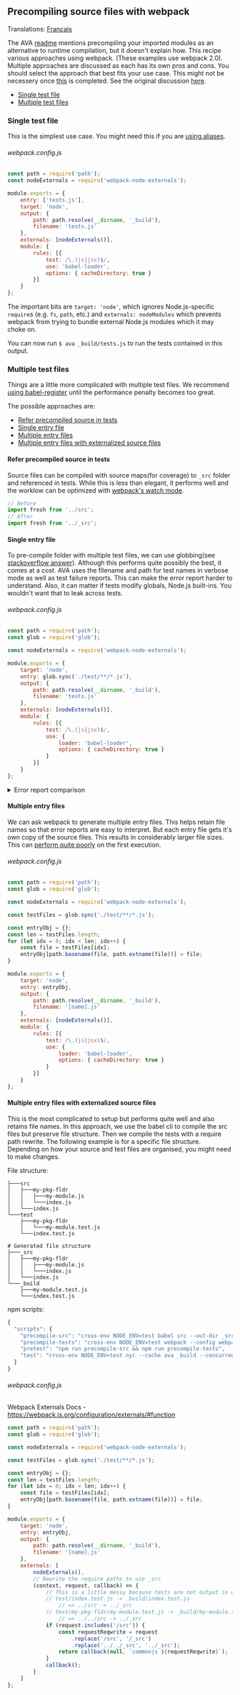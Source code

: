 ## Precompiling source files with webpack

Translations: [Français](https://github.com/avajs/ava-docs/blob/master/fr_FR/docs/recipes/precompiling-with-webpack.md)

The AVA [readme](https://github.com/avajs/ava#transpiling-imported-modules) mentions precompiling your imported modules as an alternative to runtime compilation, but it doesn't explain how. This recipe various approaches using webpack. (These examples use webpack 2.0). Multiple approaches are discussed as each has its own pros and cons. You should select the approach that best fits your use case. This might not be necessery once [this](https://github.com/avajs/ava/blob/master/docs/specs/001%20-%20Improving%20language%20support.md) is completed. See the original discussion [here](/avajs/ava/pull/1385).

- [Single test file](#single-test-file)
- [Multiple test files](#multiple-test-files)

### Single test file
This is the simplest use case. You might need this if you are [using aliases](https://github.com/avajs/ava/issues/1011).

###### webpack.config.js

```js
const path = require('path');
const nodeExternals = require('webpack-node-externals');

module.exports = {
	entry: ['tests.js'],
	target: 'node',
	output: {
		path: path.resolve(__dirname, '_build'),
		filename: 'tests.js'
	},
	externals: [nodeExternals()],
	module: {
		rules: [{
			test: /\.(js|jsx)$/,
			use: 'babel-loader',
			options: { cacheDirectory: true }
		}]
	}
};
```

The important bits are `target: 'node'`, which ignores Node.js-specific `require`s (e.g. `fs`, `path`, etc.) and `externals: nodeModules` which prevents webpack from trying to bundle external Node.js modules which it may choke on.

You can now run `$ ava _build/tests.js` to run the tests contained in this output.

### Multiple test files
Things are a little more complicated with multiple test files. We recommend [using babel-register](babelrc.md) until the performance penalty becomes too great.

The possible approaches are:

- [Refer precompiled source in tests](#refer-precompiled-source-in-tests)
- [Single entry file](#single-entry-file)
- [Multiple entry files](#multiple-entry-files)
- [Multiple entry files with externalized source files](#multiple-entry-files-with-externalized-source-files)

#### Refer precompiled source in tests
Source files can be compiled with source maps(for coverage) to `_src` folder and referenced in tests. While this is less than elegant, it performs well and the worklow can be optimized with [webpack's watch mode](https://webpack.js.org/configuration/watch/).

```js
// Before
import fresh from '../src';
// After
import fresh from '../_src';
```

#### Single entry file
To pre-compile folder with multiple test files, we can use globbing(see [stackoverflow answer](http://stackoverflow.com/questions/32874025/how-to-add-wildcard-mapping-in-entry-of-webpack/34545812#34545812)). Although this performs quite possibly the best, it comes at a cost. AVA uses the filename and path for test names in verbose mode as well as test failure reports. This can make the error report harder to understand. Also, it can matter if tests modify globals, Node.js built-ins. You wouldn't want that to leak across tests.

###### webpack.config.js

```js
const path = require('path');
const glob = require('glob');

const nodeExternals = require('webpack-node-externals');

module.exports = {
	target: 'node',
	entry: glob.sync('./test/**/*.js'),
	output: {
		path: path.resolve(__dirname, '_build'),
		filename: 'tests.js'
	},
	externals: [nodeExternals()],
	module: {
		rules: [{
			test: /\.(js|jsx)$/,
			use: {
				loader: 'babel-loader',
				options: { cacheDirectory: true }
			}
		}]
	}
};
```

<details>
<summary>Error report comparison</summary>

```
# Before
  aggregations-test » cardinality-agg » sets precision_threshold option
  E:\Projects\repos\elastic-builder\test\_macros.js:167

   166:         const expected = getExpected(keyName, recursiveToJSON(propValue));
   167:         t.deepEqual(value, expected);
   168:     }

  Difference:

      Object {
        my_agg: Object {
          cardinality: Object {
    -       precision_threshol: 5000,
    +       precision_threshold: 5000,
          },
        },
      }

# After
  sets precision_threshold option
  E:\Projects\repos\elastic-builder\_build\tests.js:106

   105:                     column: 21
   106:                 }
   107:             },

  Difference:

      Object {
        my_agg: Object {
          cardinality: Object {
    -       precision_threshol: 5000,
    +       precision_threshold: 5000,
          },
        },
      }

```

</details>

#### Multiple entry files
We can ask webpack to generate multiple entry files. This helps retain file names so that error reports are easy to interpret. But each entry file gets it's own copy of the source files. This results in considerably larger file sizes. This can [perform quite poorly](https://github.com/avajs/ava/pull/1385#issuecomment-304684047) on the first execution.

###### webpack.config.js

```js
const path = require('path');
const glob = require('glob');

const nodeExternals = require('webpack-node-externals');

const testFiles = glob.sync('./test/**/*.js');

const entryObj = {};
const len = testFiles.length;
for (let idx = 0; idx < len; idx++) {
	const file = testFiles[idx];
	entryObj[path.basename(file, path.extname(file))] = file;
}

module.exports = {
	target: 'node',
	entry: entryObj,
	output: {
		path: path.resolve(__dirname, '_build'),
		filename: '[name].js'
	},
	externals: [nodeExternals()],
	module: {
		rules: [{
			test: /\.(js|jsx)$/,
			use: {
				loader: 'babel-loader',
				options: { cacheDirectory: true }
			}
		}]
	}
};
```

#### Multiple entry files with externalized source files
This is the most complicated to setup but performs quite well and also retains file names. In this approach, we use the babel cli to compile the src files but preserve file structure. Then we compile the tests with a require path rewrite. The following example is for a specific file structure. Depending on how your source and test files are organised, you might need to make changes.

File structure:
```
├───src
│	├───my-pkg-fldr
│	│	├───my-module.js
│	│	└───index.js
│	└───index.js
└───test
	├───my-pkg-fldr
	│	└───my-module.test.js
	└───index.test.js

# Generated file structure
├───_src
│	├───my-pkg-fldr
│	│	├───my-module.js
│	│	└───index.js
│	└───index.js
└───_build
	├───my-module.test.js
	└───index.test.js
```

npm scripts:
```js
{
  "scripts": {
    "precompile-src": "cross-env NODE_ENV=test babel src --out-dir _src",
    "precompile-tests": "cross-env NODE_ENV=test webpack --config webpack.config.test.js",
    "pretest": "npm run precompile-src && npm run precompile-tests",
    "test": "cross-env NODE_ENV=test nyc --cache ava _build --concurrency 3"
  }
}
```

###### webpack.config.js

Webpack Externals Docs - https://webpack.js.org/configuration/externals/#function

```js
const path = require('path');
const glob = require('glob');

const nodeExternals = require('webpack-node-externals');

const testFiles = glob.sync('./test/**/*.js');

const entryObj = {};
const len = testFiles.length;
for (let idx = 0; idx < len; idx++) {
	const file = testFiles[idx];
	entryObj[path.basename(file, path.extname(file))] = file;
}

module.exports = {
	target: 'node',
	entry: entryObj,
	output: {
		path: path.resolve(__dirname, '_build'),
		filename: '[name].js'
	},
	externals: [
		nodeExternals(),
		// Rewrite the require paths to use _src
		(context, request, callback) => {
			// This is a little messy because tests are not output in original file structure
			// test/index.test.js -> _build/index.test.js
				// => ../src -> ../_src
			// test/my-pkg-fldr/my-module.test.js -> _build/my-module.test.js
				// => ../../src -> ../_src
			if (request.includes('/src')) {
				const requestReqwrite = request
					.replace('/src', '/_src')
					.replace('../../_src', '../_src');
				return callback(null, `commonjs ${requestReqwrite}`);
			}
			callback();
		}
	]
};
```

